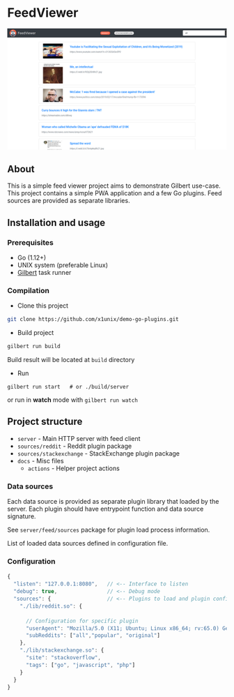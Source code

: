 # FeedViewer
<p align="center"><img src="docs/screenshot.png"></p>

## About

This is a simple feed viewer project aims to demonstrate Gilbert use-case.
This project contains a simple PWA application and a few Go plugins.
Feed sources are provided as separate libraries.

## Installation and usage

### Prerequisites

- Go (1.12+)
- UNIX system (preferable Linux)
- [Gilbert](https://github.com/x1unix/gilbert) task runner

### Compilation

- Clone this project
```bash
git clone https://github.com/x1unix/demo-go-plugins.git
```
- Build project
```bash
gilbert run build
```

Build result will be located at `build` directory

- Run

```
gilbert run start   # or ./build/server
```

or run in **watch** mode with `gilbert run watch`


## Project structure

- `server` - Main HTTP server with feed client
- `sources/reddit` - Reddit plugin package
- `sources/stackexchange` - StackExchange plugin package
- `docs` - Misc files
  - `actions` - Helper project actions

### Data sources

Each data source is provided as separate plugin library that loaded by the server.
Each plugin should have entrypoint function and data source signature.

See `server/feed/sources` package for plugin load process information.

List of loaded data sources defined in configuration file.

### Configuration

```js
{
  "listen": "127.0.0.1:8080",   // <-- Interface to listen
  "debug": true,                // <-- Debug mode
  "sources": {                  // <-- Plugins to load and plugin config
    "./lib/reddit.so": {
      
      // Configuration for specific plugin
      "userAgent": "Mozilla/5.0 (X11; Ubuntu; Linux x86_64; rv:65.0) Gecko/20100101 Firefox/65.0",
      "subReddits": ["all","popular", "original"]
    },
    "./lib/stackexchange.so": {
      "site": "stackoverflow",
      "tags": ["go", "javascript", "php"]
    }
  }
}
```
